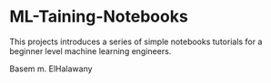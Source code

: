 # ML-Taining-Notebooks

This projects introduces a series of simple notebooks tutorials for a beginner level machine learning engineers.


Basem m. ElHalawany
